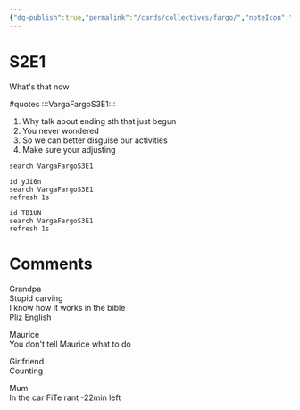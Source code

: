 ```yaml
---
{"dg-publish":true,"permalink":"/cards/collectives/fargo/","noteIcon":"","created":"2023-04-16T20:57:23.403+02:00","updated":"2023-04-17T08:46:33.643+02:00"}
---
```



# S2E1

What's that now  

#quotes
:::VargaFargoS3E1:::
1. Why talk about ending sth that just begun
2. You never wondered  
3. So we can better disguise our activities  
4. Make sure your adjusting  

```localquote-once
search VargaFargoS3E1
```

```localquote
id yJi6n
search VargaFargoS3E1
refresh 1s
```

```localquote
id TB1UN
search VargaFargoS3E1
refresh 1s
```

# Comments 
<script src="https://utteranc.es/client.js"
        repo="Heart4sides/Comment_Section"
        issue-term="pathname"
        theme="gruvbox-dark"
        crossorigin="anonymous"
        async>
</script>
















Grandpa  
Stupid carving  
I know how it works in the bible  
Pliz English  
  
  
Maurice  
You don't tell Maurice what to do  
  
Girlfriend  
Counting  
  
Mum  
In the car FiTe rant -22min left